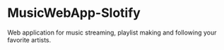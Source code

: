 # MusicWebApp-Slotify
Web application for music streaming, playlist making and following your favorite artists.
